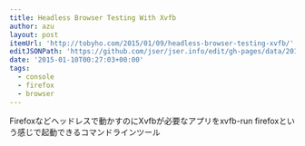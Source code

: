 ```yaml
---
title: Headless Browser Testing With Xvfb
author: azu
layout: post
itemUrl: 'http://tobyho.com/2015/01/09/headless-browser-testing-xvfb/'
editJSONPath: 'https://github.com/jser/jser.info/edit/gh-pages/data/2015/01/index.json'
date: '2015-01-10T00:27:03+00:00'
tags:
  - console
  - firefox
  - browser
---
```

Firefoxなどヘッドレスで動かすのにXvfbが必要なアプリをxvfb-run firefoxという感じで起動できるコマンドラインツール
